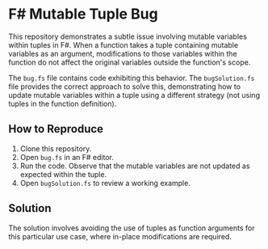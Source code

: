 # F# Mutable Tuple Bug

This repository demonstrates a subtle issue involving mutable variables within tuples in F#.  When a function takes a tuple containing mutable variables as an argument, modifications to those variables within the function do not affect the original variables outside the function's scope.

The `bug.fs` file contains code exhibiting this behavior. The `bugSolution.fs` file provides the correct approach to solve this, demonstrating how to update mutable variables within a tuple using a different strategy (not using tuples in the function definition).

## How to Reproduce

1. Clone this repository.
2. Open `bug.fs` in an F# editor.
3. Run the code. Observe that the mutable variables are not updated as expected within the tuple.
4. Open `bugSolution.fs` to review a working example. 

## Solution

The solution involves avoiding the use of tuples as function arguments for this particular use case, where in-place modifications are required.
